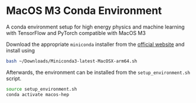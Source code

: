 # MacOS M3 Conda Environment
A conda environment setup for high energy physics and machine learning with TensorFlow and PyTorch compatible with MacOS M3

Download the appropriate `miniconda` installer from the [official website](https://docs.anaconda.com/free/miniconda) and install using
```bash
bash ~/Downloads/Miniconda3-latest-MacOSX-arm64.sh
```

Afterwards, the environment can be installed from the `setup_environment.sh` script.
```bash
source setup_environment.sh
conda activate macos-hep
```